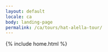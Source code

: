 ```yaml
---
layout: default
locale: ca
body: landing-page
permalink: /ca/tours/hat-alella-tour/
---
```


{% include home.html %}
